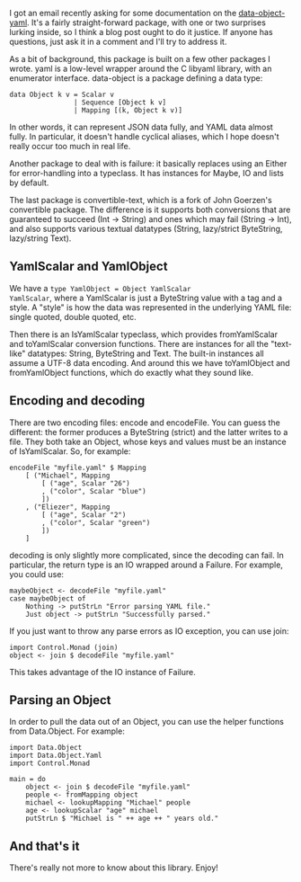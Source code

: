 I got an email recently asking for some documentation on the [data-object-yaml](http://hackage.haskell.org/package/data-object-yaml). It's a fairly straight-forward package, with one or two surprises lurking inside, so I think a blog post ought to do it justice. If anyone has questions, just ask it in a comment and I'll try to address it.

As a bit of background, this package is built on a few other packages I wrote. yaml is a low-level wrapper around the C libyaml library, with an enumerator interface. data-object is a package defining a data type:

    data Object k v = Scalar v
                    | Sequence [Object k v]
                    | Mapping [(k, Object k v)]

In other words, it can represent JSON data fully, and YAML data almost fully. In particular, it doesn't handle cyclical aliases, which I hope doesn't really occur too much in real life.

Another package to deal with is failure: it basically replaces using an Either for error-handling into a typeclass. It has instances for Maybe, IO and lists by default.

The last package is convertible-text, which is a fork of John Goerzen's convertible package. The difference is it supports both conversions that are guaranteed to succeed (Int -> String) and ones which may fail (String -> Int), and also supports various textual datatypes (String, lazy/strict ByteString, lazy/string Text).

## YamlScalar and YamlObject

We have a <code>type YamlObject = Object YamlScalar YamlScalar</code>, where a YamlScalar is just a ByteString value with a tag and a style. A "style" is how the data was represented in the underlying YAML file: single quoted, double quoted, etc.

Then there is an IsYamlScalar typeclass, which provides fromYamlScalar and toYamlScalar conversion functions. There are instances for all the "text-like" datatypes: String, ByteString and Text. The built-in instances all assume a UTF-8 data encoding. And around this we have toYamlObject and fromYamlObject functions, which do exactly what they sound like.

## Encoding and decoding

There are two encoding files: encode and encodeFile. You can guess the different: the former produces a ByteString (strict) and the latter writes to a file. They both take an Object, whose keys and values must be an instance of IsYamlScalar. So, for example:

    encodeFile "myfile.yaml" $ Mapping
        [ ("Michael", Mapping
            [ ("age", Scalar "26")
            , ("color", Scalar "blue")
            ])
        , ("Eliezer", Mapping
            [ ("age", Scalar "2")
            , ("color", Scalar "green")
            ])
        ]

decoding is only slightly more complicated, since the decoding can fail. In particular, the return type is an IO wrapped around a Failure. For example, you could use:

    maybeObject <- decodeFile "myfile.yaml"
    case maybeObject of
        Nothing -> putStrLn "Error parsing YAML file."
        Just object -> putStrLn "Successfully parsed."

If you just want to throw any parse errors as IO exception, you can use join:

    import Control.Monad (join)
    object <- join $ decodeFile "myfile.yaml"

This takes advantage of the IO instance of Failure.

## Parsing an Object

In order to pull the data out of an Object, you can use the helper functions from Data.Object. For example:

    import Data.Object
    import Data.Object.Yaml
    import Control.Monad

    main = do
        object <- join $ decodeFile "myfile.yaml"
        people <- fromMapping object
        michael <- lookupMapping "Michael" people
        age <- lookupScalar "age" michael
        putStrLn $ "Michael is " ++ age ++ " years old."

## And that's it

There's really not more to know about this library. Enjoy!
